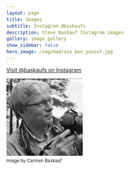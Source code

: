 ```yaml
---
layout: page
title: Images
subtitle: Instagram @baskaufs
description: Steve Baskauf Instagram images
gallery: image_gallery
show_sidebar: false
hero_image: /img/madrasa_ben_yousef.jpg
---
```


[Visit @baskaufs on Instagram](https://www.instagram.com/baskaufs/)

<img src="/img/profile-pic-carmen-small.jpg" alt="Steve Baskauf profile photo" width="200"><br/>
<small>Image by Carmen Baskauf</small>

